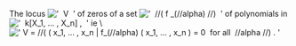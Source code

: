 The locus !['  V  '](../dictionary/equation_images/182.2..png) of zeros
of a set
!['  //( f \_(//alpha) //)  '](../dictionary/equation_images/182.3..png)
of polynomials in
!['  k[X\_1, ... , X\_n] ,  '](../dictionary/equation_images/182.4..png)
ie \\
![' V = //( ( x\_1, ... , x\_n | f\_(//alpha) ( x\_1, ... , x\_n ) = 0  for all  //alpha //) . '](../dictionary/equation_images/182.1..png)

